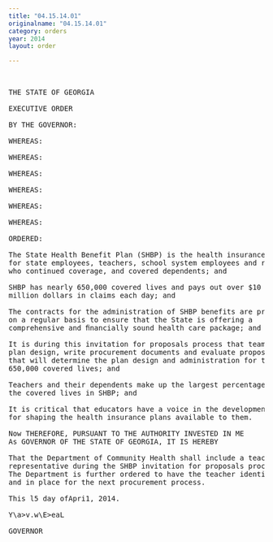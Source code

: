```yaml
---
title: "04.15.14.01"
originalname: "04.15.14.01"
category: orders
year: 2014
layout: order

---
```

<pre>
 

THE STATE OF GEORGIA

EXECUTIVE ORDER

BY THE GOVERNOR:

WHEREAS:

WHEREAS:

WHEREAS:

WHEREAS:

WHEREAS:

WHEREAS:

ORDERED:

The State Health Benefit Plan (SHBP) is the health insurance plan
for state employees, teachers, school system employees and retirees
who continued coverage, and covered dependents; and

SHBP has nearly 650,000 covered lives and pays out over $10
million dollars in claims each day; and

The contracts for the administration of SHBP benefits are procured
on a regular basis to ensure that the State is offering a
comprehensive and ﬁnancially sound health care package; and

It is during this invitation for proposals process that teams develop
plan design, write procurement documents and evaluate proposals
that will determine the plan design and administration for the
650,000 covered lives; and

Teachers and their dependents make up the largest percentage of
the covered lives in SHBP; and

It is critical that educators have a voice in the development process
for shaping the health insurance plans available to them.

Now THEREFORE, PURSUANT TO THE AUTHORITY INVESTED IN ME
As GOVERNOR OF THE STATE OF GEORGIA, IT IS HEREBY

That the Department of Community Health shall include a teacher
representative during the SHBP invitation for proposals process.
The Department is further ordered to have the teacher identified
and in place for the next procurement process.

This l5 day ofApri1, 2014.

Y\a>v.w\E>eaL

GOVERNOR

</pre>
